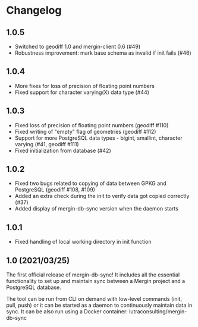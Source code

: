 # Changelog

## 1.0.5

- Switched to geodiff 1.0 and mergin-client 0.6 (#49)
- Robustness improvement: mark base schema as invalid if init fails (#46)

## 1.0.4

- More fixes for loss of precision of floating point numbers
- Fixed support for character varying(X) data type (#44)

## 1.0.3

- Fixed loss of precision of floating point numbers (geodiff #110)
- Fixed writing of "empty" flag of geometries (geodiff #112)
- Support for more PostgreSQL data types - bigint, smallint, character varying (#41, geodiff #111)
- Fixed initialization from database (#42)

## 1.0.2

- Fixed two bugs related to copying of data between GPKG and PostgreSQL (geodiff #108, #109)
- Added an extra check during the init to verify data got copied correctly (#37)
- Added display of mergin-db-sync version when the daemon starts

## 1.0.1
 -  Fixed handling of local working directory in init function

## 1.0  (2021/03/25)

The first official release of mergin-db-sync! It includes all the essential functionality to set up and maintain
sync between a Mergin project and a PostgreSQL database.

The tool can be run from CLI on demand with low-level commands (init, pull, push) or it can be started as a daemon
to continuously maintain data in sync. It can be also run using a Docker container: lutraconsulting/mergin-db-sync
